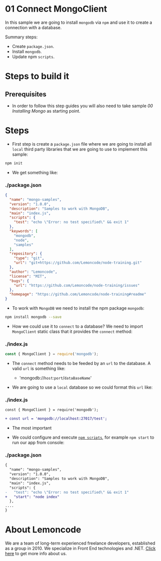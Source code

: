 # 01 Connect MongoClient

In this sample we are going to install `mongodb` via `npm` and use it to create a connection with a database.

Summary steps:

- Create `package.json`.
- Install `mongodb`.
- Update npm `scripts`.

# Steps to build it

## Prerequisites

- In order to follow this step guides you will also need to take sample _00 Installing Mongo_ as starting point.

# Steps

- First step is create a `package.json` file where we are going to install all `local` third party libraries that we are going to use to implement this sample:

```bash
npm init
```

- We get something like:

### ./package.json

```json
{
  "name": "mongo-samples",
  "version": "1.0.0",
  "description": "Samples to work with MongoDB",
  "main": "index.js",
  "scripts": {
    "test": "echo \"Error: no test specified\" && exit 1"
  },
  "keywords": [
    "mongodb",
    "node",
    "samples"
  ],
  "repository": {
    "type": "git",
    "url": "git+https://github.com/Lemoncode/node-training.git"
  },
  "author": "Lemoncode",
  "license": "MIT",
  "bugs": {
    "url": "https://github.com/Lemoncode/node-training/issues"
  },
  "homepage": "https://github.com/Lemoncode/node-training#readme"
}

```

- To work with `MongoDB` we need to install the npm package `mongodb`:

```bash
npm install mongodb --save
```

- How we could use it to `connect` to a database? We need to import `MongoClient` static class that it provides the `connect` method:

### ./index.js

```javascript
const { MongoClient } = require('mongodb');

```

- The `connect` method needs to be feeded by an `url` to the database. A valid `url` is something like:

  - 'mongodb://`host`:`port`/`dataBaseName`'

- We are going to use a `local` database so we could format this `url` like:

### ./index.js

```diff
const { MongoClient } = require('mongodb');

+ const url = 'mongodb://localhost:27017/test';

```

- The most important

- We could configure and execute [`npm scripts`](https://docs.npmjs.com/misc/scripts), for example `npm start` to run our app from console:

### ./package.json

```diff
{
  "name": "mongo-samples",
  "version": "1.0.0",
  "description": "Samples to work with MongoDB",
  "main": "index.js",
  "scripts": {
-   "test": "echo \"Error: no test specified\" && exit 1"
+   "start": "node index"
  },
....
}

```

# About Lemoncode

We are a team of long-term experienced freelance developers, established as a group in 2010.
We specialize in Front End technologies and .NET. [Click here](http://lemoncode.net/services/en/#en-home) to get more info about us.

